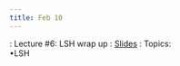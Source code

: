 ```yaml
---
title: Feb 10
---
```


: Lecture #6: LSH wrap up
  : [Slides](https://docs.google.com/presentation/d/1zx47hc7-Encj0Jnocm0hPkLG2M7Tsh8X/edit?usp=sharing&ouid=107445138954532774881&rtpof=true&sd=true)
: Topics: <br> &#x2022;LSH 


